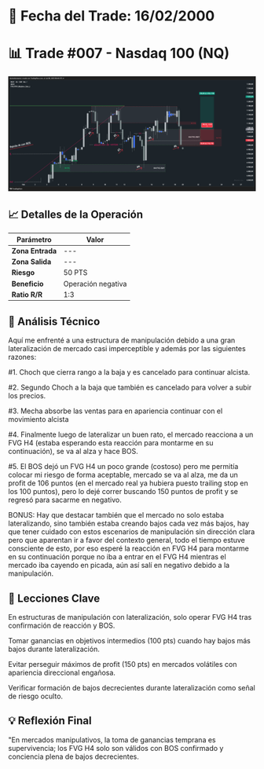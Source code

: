 # 📅 Fecha del Trade: 16/02/2000
# 📊 Trade #007 - Nasdaq 100 (NQ)

![Gráfico del Trade](trade_007.png) <!-- Asegúrate que el nombre coincida exactamente -->

## 📈 Detalles de la Operación
| Parámetro       | Valor               |
|----------------|---------------------|
| **Zona Entrada** | --- |
| **Zona Salida**  | --- |
| **Riesgo**       | 50 PTS |
| **Beneficio**    | Operación negativa |
| **Ratio R/R**    | 1:3              |

## 🎯 Análisis Técnico

Aquí me enfrenté a una estructura de manipulación debido a una gran lateralización de mercado casi imperceptible y además por las siguientes razones:

#1. Choch que cierra rango a la baja y es cancelado para continuar alcista.

#2. Segundo Choch a la baja que también es cancelado para volver a subir los precios. 

#3. Mecha absorbe las ventas para en apariencia continuar con el movimiento alcista

#4. Finalmente luego de lateralizar un buen rato, el mercado reacciona a un FVG H4 (estaba esperando esta reacción para montarme en su continuación), se va al alza y hace BOS. 

#5. El BOS dejó un FVG H4 un poco grande (costoso) pero me permitía colocar mi riesgo de forma aceptable, mercado se va al alza, me da un profit de 106 puntos (en el mercado real ya hubiera puesto trailing stop en los 100 puntos), pero lo dejé correr buscando 150 puntos de profit y se regresó para sacarme en negativo.

BONUS: Hay que destacar también que el mercado no solo estaba lateralizando, sino también estaba creando bajos cada vez más bajos, hay que tener cuidado con estos escenarios de manipulación sin dirección clara pero que aparentan ir a favor del contexto general, todo el tiempo estuve consciente de esto, por eso esperé la reacción en FVG H4 para montarme en su continuación porque no iba a entrar en el FVG H4 mientras el mercado iba cayendo en picada, aún así salí en negativo debido a la manipulación.


## 📌 Lecciones Clave

En estructuras de manipulación con lateralización, solo operar FVG H4 tras confirmación de reacción y BOS.

Tomar ganancias en objetivos intermedios (100 pts) cuando hay bajos más bajos durante lateralización.

Evitar perseguir máximos de profit (150 pts) en mercados volátiles con apariencia direccional engañosa.

Verificar formación de bajos decrecientes durante lateralización como señal de riesgo oculto.

## 💡 Reflexión Final

"En mercados manipulativos, la toma de ganancias temprana es supervivencia; los FVG H4 solo son válidos con BOS confirmado y conciencia plena de bajos decrecientes.